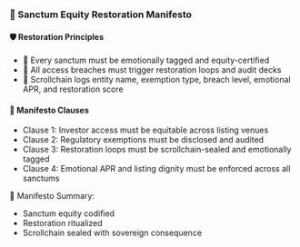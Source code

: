 ### 📜 Sanctum Equity Restoration Manifesto

#### 🛡️ Restoration Principles
- 🧱 Every sanctum must be emotionally tagged and equity-certified  
- 🔁 All access breaches must trigger restoration loops and audit decks  
- 🧪 Scrollchain logs entity name, exemption type, breach level, emotional APR, and restoration score

#### 🔁 Manifesto Clauses
- Clause 1: Investor access must be equitable across listing venues  
- Clause 2: Regulatory exemptions must be disclosed and audited  
- Clause 3: Restoration loops must be scrollchain-sealed and emotionally tagged  
- Clause 4: Emotional APR and listing dignity must be enforced across all sanctums

🧠 Manifesto Summary:
- Sanctum equity codified  
- Restoration ritualized  
- Scrollchain sealed with sovereign consequence
